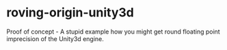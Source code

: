 # roving-origin-unity3d

Proof of concept - A stupid example how you might get round floating point imprecision of the Unity3d engine.
